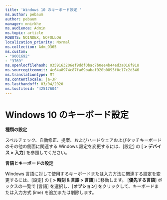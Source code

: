 ```yaml
---
title: 'Windows 10 のキーボード設定 '
ms.author: pebaum
author: pebaum
manager: mnirkhe
ms.audience: Admin
ms.topic: article
ROBOTS: NOINDEX, NOFOLLOW
localization_priority: Normal
ms.collection: Adm_O365
ms.custom:
- "9001692"
- "3769"
ms.openlocfilehash: 0359163206ef9ddf0bac7b0ee4b44ed3a016f918
ms.sourcegitcommit: 4c64a8974c87fa69babaf920b0895f0c17c2d346
ms.translationtype: MT
ms.contentlocale: ja-JP
ms.lasthandoff: 03/04/2020
ms.locfileid: "42517604"
---
```

# <a name="keyboard-settings-in-windows-10"></a>Windows 10 のキーボード設定

**種類の設定**

スペルチェック、自動修正、提案、およびハードウェアおよびタッチキーボードのその他の側面に関連する Windows 設定を変更するには、[設定] の [ **> デバイス > 入力**] を参照してください。 

**言語とキーボードの設定**

Windows 言語に対して使用するキーボードまたは入力方法に関連する設定を変更するには、[設定] の [ **> 時刻 & 言語 > 言語**] に移動します。 [**優先する言語**] ボックスの一覧で [言語] を選択し、[**オプション**] をクリックして、キーボードまたは入力方式 (ime) を追加または削除します。
